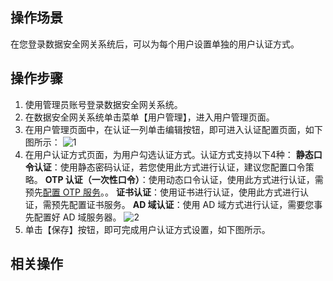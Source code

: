 ## 操作场景
在您登录数据安全网关系统后，可以为每个用户设置单独的用户认证方式。

## 操作步骤
1. 使用管理员账号登录数据安全网关系统。
2. 在数据安全网关系统单击菜单【用户管理】，进入用户管理页面。
3. 在用户管理页面中，在认证一列单击编辑按钮，即可进入认证配置页面，如下图所示：
![1](https://main.qcloudimg.com/raw/378f9f5f9d8afd150d65c6edd4aa603b.png)
4. 在用户认证方式页面，为用户勾选认证方式。认证方式支持以下4种：
**静态口令认证**：使用静态密码认证，若您使用此方式进行认证，建议您配置口令策略。
**OTP 认证（一次性口令）**：使用动态口令认证，使用此方式进行认证，需预先[配置 OTP 服务]()。。
**证书认证**：使用证书进行认证，使用此方式进行认证，需预先配置证书服务。
**AD 域认证**：使用 AD 域方式进行认证，需要您事先配置好 AD 域服务器。
  ![2](https://main.qcloudimg.com/raw/5c593a197e5dc5238d28b948f2d7f661.png)
5. 单击【保存】按钮，即可完成用户认证方式设置，如下图所示。

 
 ## 相关操作
